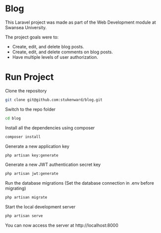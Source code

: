 # Blog
This Laravel project was made as part of the Web Development module at Swansea University.

The project goals were to:
 - Create, edit, and delete blog posts.
 - Create, edit, and delete comments on blog posts.
 - Have multiple levels of user authorization.

# Run Project

Clone the repository

```sh
git clone git@github.com:stukenward/blog.git
```

Switch to the repo folder
```sh
cd blog
```
Install all the dependencies using composer
```sh
composer install
```
Generate a new application key
```sh
php artisan key:generate
```
Generate a new JWT authentication secret key
```sh
php artisan jwt:generate
```
Run the database migrations (Set the database connection in .env before migrating)
```sh
php artisan migrate
```
Start the local development server
```sh
php artisan serve
```
You can now access the server at http://localhost:8000

